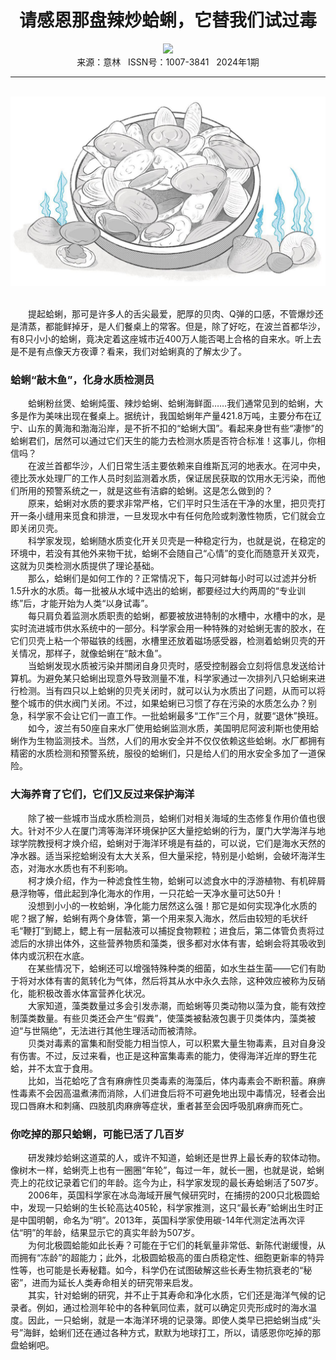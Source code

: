 # <center>请感恩那盘辣炒蛤蜊，它替我们试过毒</center>

<div align=center><img src="https://raw.githubusercontent.com/leaguecn/magazines/main/img_authors/%d7%f7%d5%df%a3%ba%d3%da%c3%b7%be%fd.jpg"></div>

<center>来源：意林   ISSN号：1007-3841   2024年1期</center>

* * *

<br>![](https://raw.githubusercontent.com/leaguecn/magazines/main/img/yili20240140-1-l.jpg)

  
<br>　　提起蛤蜊，那可是许多人的舌尖最爱，肥厚的贝肉、Q弹的口感，不管爆炒还是清蒸，都能鲜掉牙，是人们餐桌上的常客。但是，除了好吃，在波兰首都华沙，有8只小小的蛤蜊，竟决定着这座城市近400万人能否喝上合格的自来水。听上去是不是有点像天方夜谭？看来，我们对蛤蜊真的了解太少了。

### 蛤蜊“敲木鱼”，化身水质检测员

  
　　蛤蜊粉丝煲、蛤蜊炖蛋、辣炒蛤蜊、蛤蜊海鲜面……我们通常见到的蛤蜊，大多是作为美味出现在餐桌上。据统计，我国蛤蜊年产量421.8万吨，主要分布在辽宁、山东的黄海和渤海沿岸，是不折不扣的“蛤蜊大国”。看起来身世有些“凄惨”的蛤蜊君们，居然可以通过它们天生的能力去检测水质是否符合标准！这事儿，你相信吗？  
　　在波兰首都华沙，人们日常生活主要依赖来自维斯瓦河的地表水。在河中央，德比茨水处理厂的工作人员时刻监测着水质，保证居民获取的饮用水无污染，而他们所用的预警系统之一，就是这些有洁癖的蛤蜊。这是怎么做到的？  
　　原来，蛤蜊对水质的要求非常严格，它们平时只生活在干净的水里，把贝壳打开一条小缝用来觅食和排泄，一旦发现水中有任何危险或刺激性物质，它们就会立即关闭贝壳。  
　　科学家发现，蛤蜊随水质变化开关贝壳是一种稳定行为，也就是说，在稳定的环境中，若没有其他外来物干扰，蛤蜊不会随自己“心情”的变化而随意开关双壳，这就为贝类检测水质提供了理论基础。  
　　那么，蛤蜊们是如何工作的？正常情况下，每只河蚌每小时可以过滤并分析1.5升水的水质。每一批被从水域中选出的蛤蜊，都要经过大约两周的“专业训练”后，才能开始为人类“以身试毒”。  
　　每只肩负着监测水质职责的蛤蜊，都要被放进特制的水槽中，水槽中的水，是实时流进城市供水系统中的一部分。科学家会用一种特殊的对蛤蜊无害的胶水，在它们贝壳上粘一个带磁铁的线圈，水槽里还放着磁场感受器，检测着蛤蜊贝壳的开关情况，那样子，就像蛤蜊在“敲木鱼”。  
　　当蛤蜊发现水质被污染并關闭自身贝壳时，感受控制器会立刻将信息发送给计算机。为避免某只蛤蜊出现意外导致测量不准，科学家通过一次排列八只蛤蜊来进行检测。当有四只以上蛤蜊的贝壳关闭时，就可以认为水质出了问题，从而可以将整个城市的供水阀门关闭。不过，如果蛤蜊已习惯了存在污染的水质怎么办？别急，科学家不会让它们一直工作。一批蛤蜊最多“工作”三个月，就要“退休”换班。  
　　如今，波兰有50座自来水厂使用蛤蜊监测水质，美国明尼阿波利斯也使用蛤蜊作为生物监测技术。当然，人们的用水安全并不仅仅依赖这些蛤蜊。水厂都拥有精密的水质检测和预警系统，服役的蛤蜊们，只是给人们的用水安全多加了一道保险。

### 大海养育了它们，它们又反过来保护海洋

  
　　除了被一些城市当成水质检测员，蛤蜊们对相关海域的生态修复作用价值也很大。针对不少人在厦门湾等海洋环境保护区大量挖蛤蜊的行为，厦门大学海洋与地球学院教授柯才焕介绍，蛤蜊对于海洋环境是有益的，可以说，它们是海水天然的净水器。适当采挖蛤蜊没有太大关系，但大量采挖，特别是小蛤蜊，会破坏海洋生态，对海水水质也有不利影响。  
　　柯才焕介绍，作为一种滤食性生物，蛤蜊可以滤食水中的浮游植物、有机碎屑悬浮物等，借此起到净化海水的作用，一只花蛤一天净水量可达50升！  
　　没想到小小的一枚蛤蜊，净化能力居然这么强！那它是如何实现净化水质的呢？据了解，蛤蜊有两个身体管，第一个用来泵入海水，然后由较短的毛状纤毛“鞭打”到鳃上，鳃上有一层黏液可以捕捉食物颗粒；进食后，第二体管负责将过滤后的水排出体外，这些营养物质和藻类，很多都对水体有害，蛤蜊会将其吸收到体内或沉积在水底。  
　　在某些情况下，蛤蜊还可以增强特殊种类的细菌，如水生益生菌——它们有助于将对水体有害的氮转化为气体，然后将其从水中永久去除，这种效应被称为反硝化，能积极改善水体富营养化状况。  
　　大家知道，藻类数量过多会引发赤潮，而蛤蜊等贝类动物以藻为食，能有效控制藻类数量。有些贝类还会产生“假粪”，使藻类被黏液包裹于贝类体内，藻类被迫“与世隔绝”，无法进行其他生理活动而被清除。  
　　贝类对毒素的富集和耐受能力相当惊人，可以积累大量生物毒素，且对自身没有伤害。不过，反过来看，也正是这种富集毒素的能力，使得海洋近岸的野生花蛤，并不太宜于食用。  
　　比如，当花蛤吃了含有麻痹性贝类毒素的海藻后，体内毒素会不断积蓄。麻痹性毒素不会因高温煮沸而消除，人们进食后将不可避免地出现中毒情况，轻者会出现口唇麻木和刺痛、四肢肌肉麻痹等症状，重者甚至会因呼吸肌麻痹而死亡。

### 你吃掉的那只蛤蜊，可能已活了几百岁

  
　　研发辣炒蛤蜊这道菜的人，或许不知道，蛤蜊还是世界上最长寿的软体动物。像树木一样，蛤蜊壳上也有一圈圈“年轮”，每过一年，就长一圈，也就是说，蛤蜊壳上的花纹记录着它们的年龄。迄今为止，科学家发现的最长寿蛤蜊活了507岁。  
　　2006年，英国科学家在冰岛海域开展气候研究时，在捕捞的200只北极圆蛤中，发现一只蛤蜊的生长轮高达405轮，科学家推测，这只“最长寿”蛤蜊出生时正是中国明朝，命名为“明”。2013年，英国科学家使用碳-14年代测定法再次评估“明”的年龄，结果显示它的真实年龄为507岁。  
　　为何北极圆蛤能如此长寿？可能在于它们的耗氧量非常低、新陈代谢缓慢，从而拥有“冻龄”的超能力；此外，北极圆蛤极高的蛋白质稳定性、细胞更新率的特异性等，也可能是长寿秘籍。如今，科学仍在试图破解这些长寿生物抗衰老的“秘密”，进而为延长人类寿命相关的研究带来启发。  
　　其实，针对蛤蜊的研究，并不止于其寿命和净化水质，它们还是海洋气候的记录者。例如，通过检测年轮中的各种氧同位素，就可以确定贝壳形成时的海水温度。因此，一只蛤蜊，就是一本海洋环境的记录簿。即使人类早已把蛤蜊当成“头号”海鲜，蛤蜊们还在通过各种方式，默默为地球打工，所以，请感恩你吃掉的那盘蛤蜊吧。
